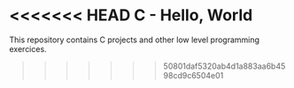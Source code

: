 <<<<<<< HEAD
C - Hello, World
=======
This repository contains C projects and other low level programming exercices.
>>>>>>> 50801daf5320ab4d1a883aa6b4598cd9c6504e01
